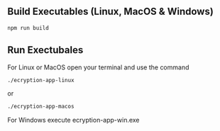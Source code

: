 ## Build Executables (Linux, MacOS & Windows)

```bash
npm run build
```

## Run Exectubales

For Linux or MacOS open your terminal and use the command

```bash
./ecryption-app-linux
```

or 

```bash
./ecryption-app-macos
```


For Windows execute ecryption-app-win.exe